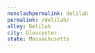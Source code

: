 ```yaml
---
﻿nonslashpermalink: delilah
permalink: /delilah/
alley: Delilah
city: Gloucester
state: Massachusetts
---
```

